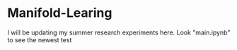 # Manifold-Learing
I will be updating my summer research experiments here.
Look "main.ipynb" to see the newest test
